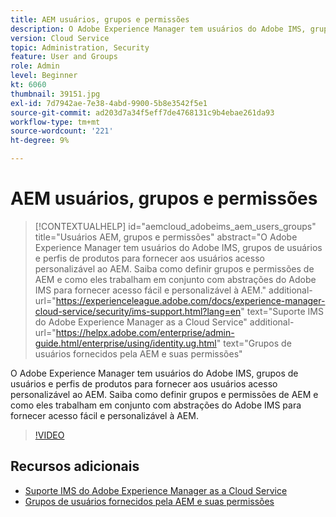 ```yaml
---
title: AEM usuários, grupos e permissões
description: O Adobe Experience Manager tem usuários do Adobe IMS, grupos de usuários e perfis de produtos para fornecer aos usuários acesso personalizável ao AEM. Saiba como definir grupos e permissões de AEM e como eles trabalham em conjunto com abstrações do Adobe IMS para fornecer acesso fácil e personalizável à AEM.
version: Cloud Service
topic: Administration, Security
feature: User and Groups
role: Admin
level: Beginner
kt: 6060
thumbnail: 39151.jpg
exl-id: 7d7942ae-7e38-4abd-9900-5b8e3542f5e1
source-git-commit: ad203d7a34f5eff7de4768131c9b4ebae261da93
workflow-type: tm+mt
source-wordcount: '221'
ht-degree: 9%

---
```


# AEM usuários, grupos e permissões

>[!CONTEXTUALHELP]
>id="aemcloud_adobeims_aem_users_groups"
>title="Usuários AEM, grupos e permissões"
>abstract="O Adobe Experience Manager tem usuários do Adobe IMS, grupos de usuários e perfis de produtos para fornecer aos usuários acesso personalizável ao AEM. Saiba como definir grupos e permissões de AEM e como eles trabalham em conjunto com abstrações do Adobe IMS para fornecer acesso fácil e personalizável à AEM."
>additional-url="https://experienceleague.adobe.com/docs/experience-manager-cloud-service/security/ims-support.html?lang=en" text="Suporte IMS do Adobe Experience Manager as a Cloud Service"
>additional-url="https://helpx.adobe.com/enterprise/admin-guide.html/enterprise/using/identity.ug.html" text="Grupos de usuários fornecidos pela AEM e suas permissões"

O Adobe Experience Manager tem usuários do Adobe IMS, grupos de usuários e perfis de produtos para fornecer aos usuários acesso personalizável ao AEM. Saiba como definir grupos e permissões de AEM e como eles trabalham em conjunto com abstrações do Adobe IMS para fornecer acesso fácil e personalizável à AEM.

>[!VIDEO](https://video.tv.adobe.com/v/39151/?quality=12&learn=on)

## Recursos adicionais

+ [Suporte IMS do Adobe Experience Manager as a Cloud Service](https://experienceleague.adobe.com/docs/experience-manager-cloud-service/security/ims-support.html)
+ [Grupos de usuários fornecidos pela AEM e suas permissões](https://experienceleague.adobe.com/docs/experience-manager-65/administering/security/security.html#built-in-users-and-groups)
